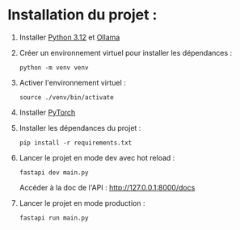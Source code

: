 # Installation du projet :

1. Installer [Python 3.12](https://www.python.org/downloads/) et [Ollama](https://ollama.com/)

2. Créer un environnement virtuel pour installer les dépendances :
   ```shell
   python -m venv venv
   ```

3. Activer l'environnement virtuel :
   ```shell
   source ./venv/bin/activate
   ```

4. Installer [PyTorch](https://pytorch.org/get-started/locally/)

5. Installer les dépendances du projet :
   ```shell
   pip install -r requirements.txt
   ```

6. Lancer le projet en mode dev avec hot reload :
   ```shell
   fastapi dev main.py
   ```
   Accéder à la doc de l'API : http://127.0.0.1:8000/docs

7. Lancer le projet en mode production :
   ```shell
   fastapi run main.py
   ```
